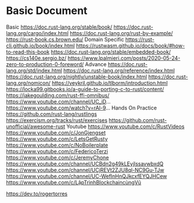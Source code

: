 # Basic Document

Basic
https://doc.rust-lang.org/stable/book/
https://doc.rust-lang.org/cargo/index.html
https://doc.rust-lang.org/rust-by-example/
https://rust-book.cs.brown.edu/
Domain Specific
https://rust-cli.github.io/book/index.html
https://rustwasm.github.io/docs/book/#how-to-read-this-book
https://doc.rust-lang.org/stable/embedded-book/
https://cs140e.sergio.bz/
https://www.lpalmieri.com/posts/2020-05-24-zero-to-production-0-foreword/
Advance
https://doc.rust-lang.org/std/index.html
https://doc.rust-lang.org/reference/index.html
https://doc.rust-lang.org/nightly/unstable-book/index.html
https://doc.rust-lang.org/nomicon/
https://veykril.github.io/tlborm/introduction.html
https://locka99.gitbooks.io/a-guide-to-porting-c-to-rust/content/
https://jakegoulding.com/rust-ffi-omnibus/
https://www.youtube.com/channel/UC_iD...
https://www.youtube.com/watch?v=rAl-9...
Hands On Practice
https://github.com/rust-lang/rustlings
https://exercism.org/tracks/rust/exercises
https://github.com/rust-unofficial/awesome-rust
Youtube
https://www.youtube.com/c/RustVideos
https://www.youtube.com/c/JonGjengset
https://www.youtube.com/c/LetsGetRusty
https://www.youtube.com/c/NoBoilerplate
https://www.youtube.com/c/FedericoTerzi
https://www.youtube.com/c/JeremyChone
https://www.youtube.com/channel/UCBdn2g49kLEyjlssavwbxdQ
https://www.youtube.com/channel/UCjREVt2ZJU8ql-NC9Gu-TJw
https://www.youtube.com/channel/UC-WefInHnQJkcxfEYQJHCew
https://www.youtube.com/c/LậpTrìnhBlockchaincùngVũ

https://dev.to/rogertorres 
